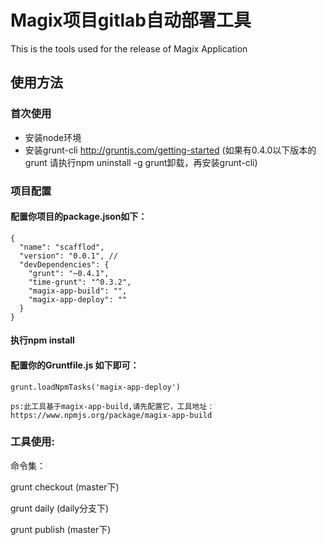# Magix项目gitlab自动部署工具

This is the tools used for the release of Magix Application

## 使用方法

### 首次使用
* 安装node环境
* 安装grunt-cli http://gruntjs.com/getting-started (如果有0.4.0以下版本的grunt 请执行npm uninstall -g grunt卸载，再安装grunt-cli)

### 项目配置

#### 配置你项目的package.json如下：
    {
      "name": "scafflod",
      "version": "0.0.1", //
      "devDependencies": {
        "grunt": "~0.4.1",
        "time-grunt": "^0.3.2",
        "magix-app-build": "",
        "magix-app-deploy": ""
      }
    }

#### 执行npm install

#### 配置你的Gruntfile.js 如下即可：
    grunt.loadNpmTasks('magix-app-deploy')

    ps:此工具基于magix-app-build,请先配置它，工具地址：https://www.npmjs.org/package/magix-app-build


### 工具使用:
  命令集：

  grunt checkout (master下)

  grunt daily (daily分支下)

  grunt publish (master下)

